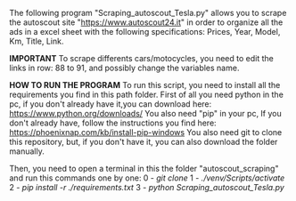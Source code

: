 The following program "Scraping_autoscout_Tesla.py" allows you to scrape the autoscout site "https://www.autoscout24.it" in order to organize all the ads in a excel sheet with the following specifications: Prices, Year, Model, Km, Title, Link.

**IMPORTANT**
To scrape differents cars/motocycles, you need to edit the links in row: 88 to 91, and possibly change the variables name.

**HOW TO RUN THE PROGRAM**
To run this script, you need to install all the requirements you find in this path folder.
First of all you need python in the pc, if you don't already have it,you can download here: https://www.python.org/downloads/
You also need "pip" in your pc, If you don't already have, follow the instructions 
you find here: https://phoenixnap.com/kb/install-pip-windows
You also need git to clone this repository, but, if you don't have it, you can also download the folder manually.

Then, you need to open a terminal in this the folder "autoscout_scraping" and run this commands one by one: 
0 - *git clone*
1 - *./venv/Scripts/activate* 
2 - *pip install -r ./requirements.txt*
3 - *python Scraping_autoscout_Tesla.py*


